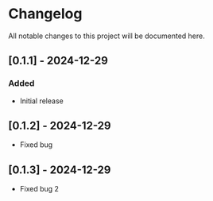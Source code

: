 # Changelog

All notable changes to this project will be documented here.

## [0.1.1] - 2024-12-29
### Added
- Initial release

## [0.1.2] - 2024-12-29
- Fixed bug

## [0.1.3] - 2024-12-29
- Fixed bug 2
